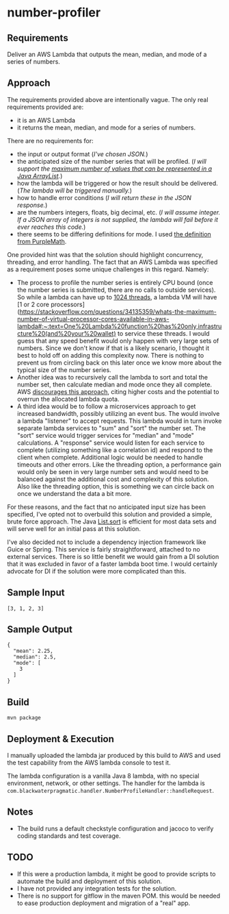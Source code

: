 # number-profiler

## Requirements

Deliver an AWS Lambda that outputs the mean, median, and mode of a series of numbers.

## Approach

The requirements provided above are intentionally vague. The only real requirements provided are:

- it is an AWS Lambda
- it returns the mean, median, and mode for a series of numbers.

There are no requirements for:

- the input or output format (_I've chosen JSON._)
- the anticipated size of the number series that will be profiled. (_I will support the [maximum number of values that can be represented in a Java ArrayList](https://stackoverflow.com/questions/3767979/how-much-data-can-a-list-can-hold-at-the-maximum)._)
- how the lambda will be triggered or how the result should be delivered. (_The lambda will be triggered manually._)
- how to handle error conditions (_I will return these in the JSON response._)
- are the numbers integers, floats, big decimal, etc. (_I will assume integer.  If a JSON array of integers is not supplied, the lambda will fail before it ever reaches this code._)
- there seems to be differing definitions for mode.  I used [the definition from PurpleMath](https://www.purplemath.com/modules/meanmode.htm).

One provided hint was that the solution should highlight concurrency, threading, and error handling. The fact that an AWS Lambda was specified as a requirement poses some unique challenges in this regard. Namely:

- The process to profile the number series is entirely CPU bound (once the number series is submitted, there are no calls to outside services). So while a lambda can have up to [1024 threads](https://docs.aws.amazon.com/lambda/latest/dg/gettingstarted-limits.html), a lambda VM will have [1 or 2 core processors](https://stackoverflow.com/questions/34135359/whats-the-maximum-number-of-virtual-processor-cores-available-in-aws-lambda#:~:text=One%20Lambda%20function%20has%20only,infrastructure%20(and%20your%20wallet) to service these threads. I would guess that any speed benefit would only happen with very large sets of numbers. Since we don't know if that is a likely scenario, I thought it best to hold off on adding this complexity now. There is nothing to prevent us from circling back on this later once we know more about the typical size of the number series.
- Another idea was to recursively call the lambda to sort and total the number set, then calculate median and mode once they all complete. AWS [discourages this approach](https://docs.aws.amazon.com/lambda/latest/dg/best-practices.html), citing higher costs and the potential to overrun the allocated lambda quota.
- A third idea would be to follow a microservices approach to get increased bandwidth, possibly utilizing an event bus. The would involve a lambda "listener" to accept requests. This lambda would in turn invoke separate lambda services to "sum" and "sort" the number set. The "sort" service would trigger services for "median" and "mode" calculations. A "response" service would listen for each service to complete (utilizing something like a correlation id) and respond to the client when complete. Additional logic would be needed to handle timeouts and other errors. Like the threading option, a performance gain would only be seen in very large number sets and would need to be balanced against the additional cost and complexity of this solution. Also like the threading option, this is something we can circle back on once we understand the data a bit more.

For these reasons, and the fact that no anticipated input size has been specified, I've opted not to overbuild this solution and provided a simple, brute force approach. The Java [List.sort](https://docs.oracle.com/javase/8/docs/api/java/util/List.html#sort-java.util.Comparator-) is efficient for most data sets and will serve well for an initial pass at this solution.

I've also decided not to include a dependency injection framework like Guice or Spring. This service is fairly straightforward, attached to no external services. There is so little benefit we would gain from a DI solution that it was excluded in favor of a faster lambda boot time.  I would certainly advocate for DI if the solution were more complicated than this.

## Sample Input
```
[3, 1, 2, 3]
```

## Sample Output
```
{
  "mean": 2.25,
  "median": 2.5,
  "mode": [
    3
  ]
}
```

## Build
```
mvn package
```

## Deployment & Execution
I manually uploaded the lambda jar produced by this build to AWS and used the test capability from the AWS lambda console to test it.  

The lambda configuration is a vanilla Java 8 lambda, with no special environment, network, or other settings.  The handler for the lambda is `com.blackwaterpragmatic.handler.NumberProfileHandler::handleRequest`.

## Notes
- The build runs a default checkstyle configuration and jacoco to verify coding standards and test coverage.

## TODO
- If this were a production lambda, it might be good to provide scripts to automate the build and deployment of this solution.
- I have not provided any integration tests for the solution.
- There is no support for gitflow in the maven POM.  this would be needed to ease production deployment and migration of a "real" app.